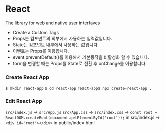 # React

The library for web and native user interfaves

- Create a Custom Tags
- Props는 컴포넌트의 외부에서 사용하는 입력값입니다.
- State는 컴포넌트 내부에서 사용하는 값입니다.
- 이벤트는 Props를 이용합니다.
- event.preventDefault()를 이용해서 기본동작을 비활성화 할 수 있습니다.
- form을 변경할 때는 Props를 State로 전환 후 onChange를 이용합니다.

### Create React App

`$ mkdir react-app`
`$ cd react-app`
`react-app$ npx create-react-app .`

### Edit React App

`src/index.js` -> `src/App.js`
`src/App.css` ->
`src/index.css` ->
`const root = ReactDOM.createRoot(document.getElementById('root'));` in src/index.js
-> `<div id="root"></div>` in public/index.html
